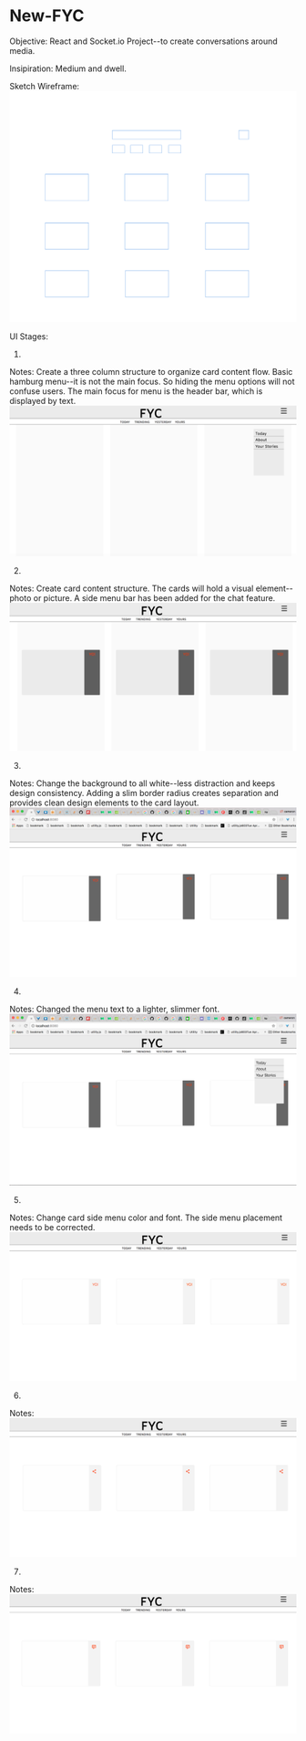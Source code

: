 # New-FYC
Objective: React and Socket.io Project--to create conversations around media.

Insipiration: Medium and dwell.

Sketch Wireframe: 
![alt text](https://github.com/campriest/New-FYC/blob/master/Screen%20Shot%202017-07-08%20at%208.58.44%20AM.png)

UI Stages:

1.
Notes: Create a three column structure to organize card content flow. Basic hamburg menu--it is not the main focus. So hiding the menu options will not confuse users. The main focus for menu is the header bar, which is displayed by text.
![alt text](https://github.com/campriest/New-FYC/blob/master/Screen%20Shot%202017-06-28%20at%208.49.36%20PM.png)

2.
Notes: Create card content structure. The cards will hold a visual element--photo or picture. A side menu bar has been added for the chat feature.
![alt text](https://github.com/campriest/New-FYC/blob/master/Screen%20Shot%202017-07-02%20at%209.05.19%20PM.png)

3.
Notes: Change the background to all white--less distraction and keeps design consistency. Adding a slim border radius creates separation and provides clean design elements to the card layout. 
![alt text](https://github.com/campriest/New-FYC/blob/master/Screen%20Shot%202017-07-03%20at%208.15.14%20AM.png)

4.
Notes: Changed the menu text to a lighter, slimmer font. 
![alttext](https://github.com/campriest/New-FYC/blob/master/Screen%20Shot%202017-07-03%20at%208.15.22%20AM.png)

5.
Notes: Change card side menu color and font. The side menu placement needs to be corrected. 
![alt text](https://github.com/campriest/New-FYC/blob/master/Screen%20Shot%202017-07-03%20at%2010.46.01%20AM.png)

6.
Notes:
![alt text](https://github.com/campriest/New-FYC/blob/master/Screen%20Shot%202017-07-08%20at%2011.42.41%20AM.png)

7. 
Notes:
![alt text](https://github.com/campriest/New-FYC/blob/master/Screen%20Shot%202017-07-08%20at%204.18.59%20PM.png)

